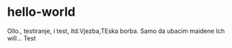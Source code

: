 # hello-world
Ollo., testiranje, i test, itd.Vjezba,TEska borba.
Samo da ubacim maidene
Ich will...
Test
